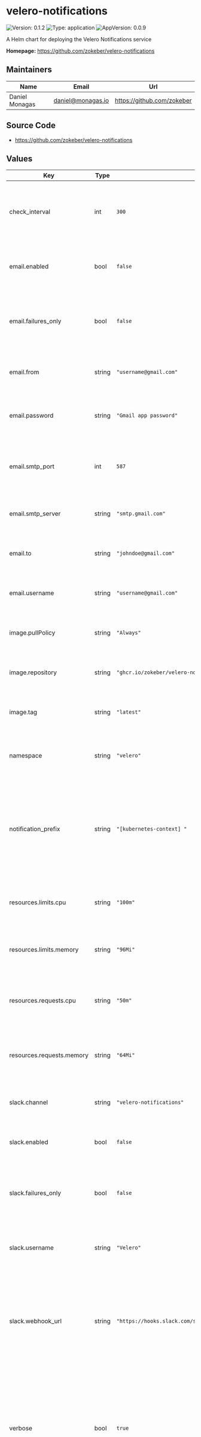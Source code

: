 # velero-notifications

![Version: 0.1.2](https://img.shields.io/badge/Version-0.1.2-informational?style=flat-square) ![Type: application](https://img.shields.io/badge/Type-application-informational?style=flat-square) ![AppVersion: 0.0.9](https://img.shields.io/badge/AppVersion-0.0.9-informational?style=flat-square)

A Helm chart for deploying the Velero Notifications service

**Homepage:** <https://github.com/zokeber/velero-notifications>

## Maintainers

| Name | Email | Url |
| ---- | ------ | --- |
| Daniel Monagas | <daniel@monagas.io> | <https://github.com/zokeber> |

## Source Code

* <https://github.com/zokeber/velero-notifications>

## Values

| Key | Type | Default | Description |
|-----|------|---------|-------------|
| check_interval | int | `300` | The interval, in seconds, that the controller will wait between each check of Velero backups |
| email.enabled | bool | `false` | A boolean flag that indicates if email notifications are enabled |
| email.failures_only | bool | `false` | A boolean flag that specifies if email notifications should only be sent when a backup fails |
| email.from | string | `"username@gmail.com"` | The email address from which the notifications will be sent. |
| email.password | string | `"Gmail app password"` | The password (or app-specific password) for the SMTP account |
| email.smtp_port | int | `587` | The port number for the SMTP server, here set to 587 for secure connections |
| email.smtp_server | string | `"smtp.gmail.com"` | The SMTP server address used to send email notifications |
| email.to | string | `"johndoe@gmail.com"` | The recipient email address that will receive the notifications. |
| email.username | string | `"username@gmail.com"` | The username for authenticating with the SMTP server |
| image.pullPolicy | string | `"Always"` | This determines the policy for pulling the image |
| image.repository | string | `"ghcr.io/zokeber/velero-notifications"` | The repository that contains the container image |
| image.tag | string | `"latest"` | The tag for the container image, which here is set to "latest" |
| namespace | string | `"velero"` | Specifies the Kubernetes namespace where the resources will be deployed |
| notification_prefix | string | `"[kubernetes-context] "` | A string that is prepended to all notification messages. This helps identify the context of the notifications (e.g., the Kubernetes cluster or environment) |
| resources.limits.cpu | string | `"100m"` | This value sets the maximum CPU the container can use |
| resources.limits.memory | string | `"96Mi"` | This defines the maximum memory the container is allowed to use |
| resources.requests.cpu | string | `"50m"` | This value specifies the minimum amount of CPU guaranteed to the container |
| resources.requests.memory | string | `"64Mi"` | This value specifies the minimum amount of CPU guaranteed to the container |
| slack.channel | string | `"velero-notifications"` | The Slack channel in which notifications will be posted |
| slack.enabled | bool | `false` | A boolean flag that turns Slack notifications on or off. |
| slack.failures_only | bool | `false` | A boolean flag that specifies if Slack notifications should only be sent when a backup fails |
| slack.username | string | `"Velero"` | The name that will appear as the sender of the Slack notifications |
| slack.webhook_url | string | `"https://hooks.slack.com/services/T00000000/B00000000/XXXXXXXXXXXXXXXXXXXXXXXX"` | The URL for the Slack webhook where notifications will be sent. This should be the URL configured in your Slack workspace for receiving messages |
| verbose | bool | `true` | A boolean value that enables or disables detailed logging. When set to true, the application outputs more detailed logs for debugging and monitoring purposes |

----------------------------------------------
Autogenerated from chart metadata using [helm-docs v1.14.2](https://github.com/norwoodj/helm-docs/releases/v1.14.2)
